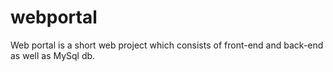 # webportal

Web portal is a short web project which consists of front-end and back-end as well as MySql db.
